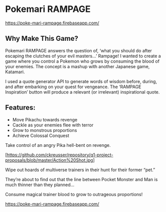 # Pokemari RAMPAGE

https://poke-mari-rampage.firebaseapp.com/


## Why Make This Game?
Pokemari RAMPAGE answers the question of, ‘what you should do after escaping the clutches of your evil masters…’ Rampage! I wanted to create a game where you control a Pokemon who grows by consuming the blood of your enemies. The concept is a mashup with another Japanese game, Katamari.

I used a quote generator API to generate words of wisdom before, during, and after embarking on your quest for vengeance. The ‘RAMPAGE Inspiration’ button will produce a relevant (or irrelevant) inspirational quote.

## Features:
- Move Pikachu towards revenge
- Cackle as your enemies flee with terror
- Grow to monstrous proportions
- Achieve Colossal Conquest

Take control of an angry Pika hell-bent on revenge.

[https://github.com/ckreusser/repository/q1-project-proposals/blob/master/Action%20Shot.jpg]

Wipe out hoards of multiverse trainers in their hunt for their former “pet.”

They’re about to find out that the line between Pocket Monster and Man is much thinner than they planned…

Consume magical trainer blood to grow to outrageous proportions!

https://poke-mari-rampage.firebaseapp.com/
